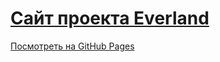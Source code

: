 # [Сайт проекта Everland](https://evland.ru)

[Посмотреть на GitHub Pages](https://littleteam.github.io/everland/)
